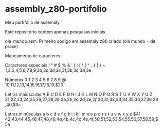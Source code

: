 # assembly_z80-portifolio
Meu portifólio de assembly

Este repositório contém apenas pesquisas iniciais.

ola_mundo.asm: Primeiro código em assembly z80 criado (olá mundo = de praxe)


Mapeamento de caracteres:


Caracteres especiais
!  "   #  $  %  &  '  (  )  [   \   ]   ^   _   {   |   }   ~
$1,$2,$3,$4,$5,$6,$7,$8,$9,$3b,$3c,$3d,$3e,$3f,$3b,$3c,$3d,$3e

Números
  0  1   2   3   4  5   6   7   8   9   @   
$10,$11,$12,$13,$14,$15,$16,$17,$18,$19,$20

Letras maiúsculas
A   B   C   D   E   F   G   H   I    J   K   L   M   N   O  P   Q   R   S   T   U   V   W   X   Y   Ü    Z   
$21,$22,$23,$24,$25,$26,$27,$28,$29,$2a,$2b,$2c,$2d,$2e,$2f,$30,$31,$32,$33,$34,$35,$36,$37,$38,$39,$40,$3a

Letras minúsculas
a   b   c   d   e   f   g   h   i    j   k   l   m   n   o   p   q   r   s   t   u   v   w   x   y   z
$41 $42,$43,$44,$45,$46,$47,$48,$49,$4a,$4b,$4c,$4d,$4e,$4f,$50,$51,$52,$53,$54,$55,$56,$57,$58,$59,$5a
